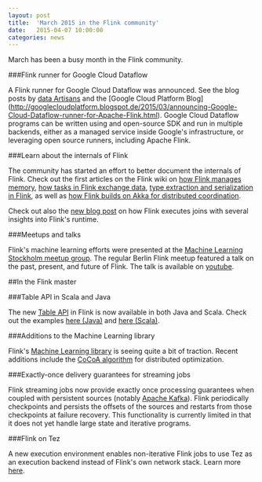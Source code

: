 ```yaml
---
layout: post
title:  'March 2015 in the Flink community'
date:   2015-04-07 10:00:00
categories: news
---
```


March has been a busy month in the Flink community.

###Flink runner for Google Cloud Dataflow

A Flink runner for Google Cloud Dataflow was announced. See the blog
posts by [data Artisans](http://data-artisans.com/dataflow.html) and
the [Google Cloud Platform Blog]
(http://googlecloudplatform.blogspot.de/2015/03/announcing-Google-Cloud-Dataflow-runner-for-Apache-Flink.html).
Google Cloud Dataflow programs can be written using and open-source
SDK and run in multiple backends, either as a managed service inside
Google's infrastructure, or leveraging open source runners,
including Apache Flink.

###Learn about the internals of Flink

The community has started an effort to better document the internals
of Flink. Check out the first articles on the Flink wiki on [how Flink
manages
memory](https://cwiki.apache.org/confluence/pages/viewpage.action?pageId=53741525),
[how tasks in Flink exchange
data](https://cwiki.apache.org/confluence/display/FLINK/Data+exchange+between+tasks),
[type extraction and serialization in
Flink](https://cwiki.apache.org/confluence/display/FLINK/Type+System%2C+Type+Extraction%2C+Serialization),
as well as [how Flink builds on Akka for distributed
coordination](https://cwiki.apache.org/confluence/display/FLINK/Akka+and+Actors).

Check out also the [new blog
post](http://flink.apache.org/news/2015/03/13/peeking-into-Apache-Flinks-Engine-Room.html)
on how Flink executes joins with several insights into Flink's runtime.

###Meetups and talks

Flink's machine learning efforts were presented at the [Machine
Learning Stockholm meetup
group](http://www.meetup.com/Machine-Learning-Stockholm/events/221144997/). The
regular Berlin Flink meetup featured a talk on the past, present, and
future of Flink. The talk is available on
[youtube](https://www.youtube.com/watch?v=fw2DBE6ZiEQ&feature=youtu.be).

##In the Flink master

###Table API in Scala and Java

The new [Table
API](https://github.com/apache/flink/tree/master/flink-staging/flink-table)
in Flink is now available in both Java and Scala. Check out the
examples [here (Java)](https://github.com/apache/flink/blob/master/flink-staging/flink-table/src/main/java/org/apache/flink/examples/java/JavaTableExample.java) and [here (Scala)](https://github.com/apache/flink/tree/master/flink-staging/flink-table/src/main/scala/org/apache/flink/examples/scala).

###Additions to the Machine Learning library

Flink's [Machine Learning
library](https://github.com/apache/flink/tree/master/flink-staging/flink-ml)
is seeing quite a bit of traction. Recent additions include the [CoCoA
algorithm](http://arxiv.org/abs/1409.1458) for distributed
optimization.

###Exactly-once delivery guarantees for streaming jobs

Flink streaming jobs now provide exactly once processing guarantees
when coupled with persistent sources (notably [Apache
Kafka](http://kafka.apache.org)). Flink periodically checkpoints and
persists the offsets of the sources and restarts from those
checkpoints at failure recovery. This functionality is currently
limited in that it does not yet handle large state and iterative
programs.

###Flink on Tez

A new execution environment enables non-iterative Flink jobs to use
Tez as an execution backend instead of Flink's own network stack. Learn more
[here](http://ci.apache.org/projects/flink/flink-docs-master/flink_on_tez_guide.html).



